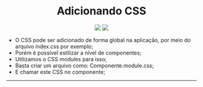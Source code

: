 <h1 align="center"> Adicionando CSS </h1>

<p align="center">
<img src="http://img.shields.io/static/v1?label=STATUS&message=EM%20DESENVOLVIMENTO&color=GREEN&style=for-the-badge"/>
<img src="https://img.shields.io/static/v1?label=Linguagem de programação&message=React&color=d3d523&style=for-the-badge&logo=React"/>
</p>

<p>

* O CSS pode ser adicionado de forma global na aplicação, por meio do arquivo index.css por exemplo;
* Porém é possível estilizar a nível de componentes;
* Utilizamos o CSS modules para isso;
* Basta criar um arquivo como: Componente.module.css;
* E chamar este CSS no componente;

</p>

<hr/>
